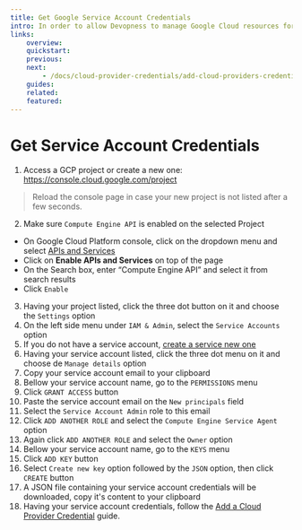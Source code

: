 ```yaml
---
title: Get Google Service Account Credentials
intro: In order to allow Devopness to manage Google Cloud resources for you, you need to provide us Service Account Credentials.
links:
    overview:
    quickstart:
    previous:
    next:
        - /docs/cloud-provider-credentials/add-cloud-providers-credentials
    guides:
    related:
    featured:
---
```


# Get Service Account Credentials

1. Access a GCP project or create a new one: https://console.cloud.google.com/project
> Reload the console page in case your new project is not listed after a few seconds.
2. Make sure `Compute Engine API` is enabled on the selected Project
  - On Google Cloud Platform console, click on the dropdown menu and select [APIs and Services](https://console.cloud.google.com/apis/dashboard)
  - Click on **Enable APIs and Services** on top of the page
  - On the Search box, enter “Compute Engine API” and select it from search results
  - Click `Enable`
3. Having your project listed, click the three dot button on it and choose the `Settings` option
4. On the left side menu under `IAM & Admin`, select the `Service Accounts` option 
5. If you do not have a service account, [create a service new one](https://cloud.google.com/iam/docs/creating-managing-service-account-keys)
6. Having your service account listed, click the three dot menu on it and choose de `Manage details` option
7. Copy your service account email to your clipboard
8. Bellow your service account name, go to the `PERMISSIONS` menu
9. Click `GRANT ACCESS` button
10. Paste the service account email on the `New principals` field
11. Select the `Service Account Admin` role to this email
12. Click `ADD ANOTHER ROLE` and select the `Compute Engine Service Agent` option
13. Again click `ADD ANOTHER ROLE` and select the `Owner` option
14. Bellow your service account name, go to the `KEYS` menu
15. Click `ADD KEY` button
16. Select `Create new key` option followed by the `JSON` option, then click `CREATE` button
17. A JSON file containing your service account credentials will be downloaded, copy it's content to your clipboard
18. Having your service account credentials, follow the [Add a Cloud Provider Credential](./add-cloud-providers-credentials.md) guide.
